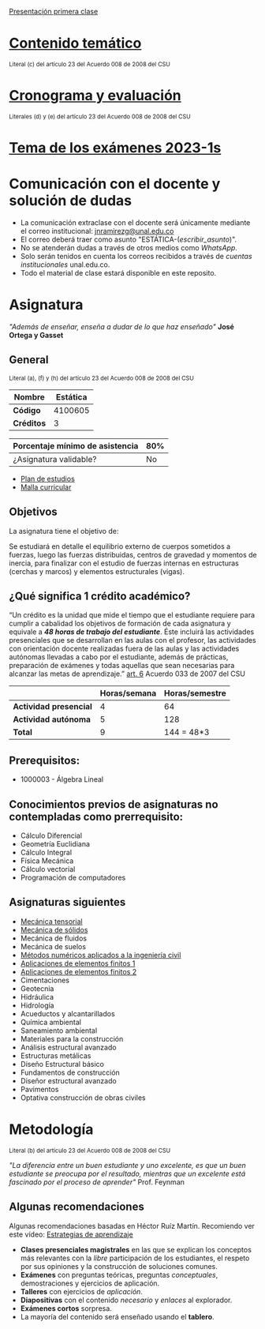 [Presentación primera clase](/docs/estatica-0-programa_calendario_2023-1s.pdf)

# [Contenido temático](/docs/contenido_tematico.md)
<sub>Literal (c) del artículo 23 del Acuerdo 008 de 2008 del CSU</sub>

# [Cronograma y evaluación](/docs/cronograma_2023-1s.md)
<sub>Literales (d) y (e) del artículo 23 del Acuerdo 008 de 2008 del CSU</sub>

# [Tema de los exámenes 2023-1s](/docs/temas_examenes_2023-1s.md)

# Comunicación con el docente y solución de dudas
- La comunicación extraclase con el docente será únicamente mediante el correo institucional: jnramirezg@unal.edu.co
- El correo deberá traer como asunto "ESTÁTICA-(_escribir_asunto_)".
- No se atenderán dudas a través de otros medios como _WhatsApp_.
- Solo serán tenidos en cuenta los correos recibidos a través de _cuentas institucionales_ unal.edu.co.
- Todo el material de clase estará disponible en este reposito.

# Asignatura
*"Además de enseñar, enseña a dudar de lo que haz enseñado"* **José Ortega y Gasset**


## General
<sub>Literal (a), (f) y (h) del artículo 23 del Acuerdo 008 de 2008 del CSU	</sub>


| **Nombre**   | Estática  |
| ---          | ---                 |
| **Código**   | 4100605            |
| **Créditos** | 3                   |


| Porcentaje mínimo de asistencia | **80%** |
| ---                             | ---     |
| ¿Asignatura validable?          | No      |

- [Plan de estudios](https://www.legal.unal.edu.co/rlunal/home/doc.jsp?d_i=92461)
- [Malla curricular](http://mallas.manizales.unal.edu.co/facultades/ingenieriaYArquitectura/civil/index.html)

## Objetivos
La asignatura tiene el objetivo de:

Se estudiará en detalle el equilibrio externo de cuerpos sometidos a fuerzas, luego las fuerzas distribuidas, centros de gravedad y momentos de inercia, para finalizar con el estudio de fuerzas internas en estructuras (cerchas y marcos) y elementos estructurales (vigas).

## ¿Qué significa 1 crédito académico?

“Un crédito es la unidad que mide el tiempo que el estudiante requiere para cumplir a cabalidad los objetivos de formación de cada asignatura y equivale a ***48 horas de trabajo del estudiante***. Éste incluirá las actividades presenciales que se desarrollan en las aulas con el profesor, las actividades con orientación docente realizadas fuera de las aulas y las actividades autónomas llevadas a cabo por el estudiante, además de prácticas, preparación de exámenes y todas aquellas que sean necesarias para alcanzar las metas de aprendizaje.” [art. 6](http://www.legal.unal.edu.co/rlunal/home/doc.jsp?d_i=34245#6) Acuerdo 033 de 2007 del CSU


|                            | Horas/semana | Horas/semestre |
| ---                        | ---          | ---            |
| **Actividad presencial**   |      4       |       64       |
| **Actividad autónoma**     |      5       |       128       |
| **Total**                  |      9       |   144 = 48*3  |


## Prerequisitos: 
- 1000003 - Álgebra Lineal

## Conocimientos previos de asignaturas no contempladas como prerrequisito:
- Cálculo Diferencial
- Geometría Euclidiana
- Cálculo Integral
- Física Mecánica
- Cálculo vectorial
- Programación de computadores

## Asignaturas siguientes
- [Mecánica tensorial](https://github.com/jnramirezg/mecanica_tensorial)
- [Mecánica de sólidos](https://github.com/jnramirezg/mecanica_de_solidos)
- Mecánica de fluidos
- Mecánica de suelos
- [Métodos numéricos aplicados a la ingeniería civil](https://github.com/jnramirezg/metodos_numericos_ingenieria_civil)
- [Aplicaciones de elementos finitos 1](https://github.com/diegoandresalvarez/elementosfinitos)
- [Aplicaciones de elementos finitos 2](https://github.com/diegoandresalvarez/elementosfinitos)
- Cimentaciones
- Geotecnia
- Hidráulica
- Hidrología
- Acueductos y alcantarillados
- Química ambiental
- Saneamiento ambiental
- Materiales para la construcción
- Análisis estructural avanzado
- Estructuras metálicas
- Diseño Estructural básico
- Fundamentos de construcción
- Diseñor estructural avanzado
- Pavimentos
- Optativa construcción de obras civiles



# Metodología

<sub>Literal (b) del artículo 23 del Acuerdo 008 de 2008 del CSU</sub>

*"La diferencia entre un buen estudiante y uno excelente, es que un buen estudiante se preocupa por el resultado, mientras que un excelente está fascinado por el proceso de aprender"* Prof. Feynman

## Algunas recomendaciones

Algunas recomendaciones basadas en Héctor Ruíz Martín. Recomiendo ver este vídeo: [Estrategias de aprendizaje](https://www.youtube.com/watch?v=MI-oDMh9dJs)  


- **Clases presenciales magistrales** en las que se explican los conceptos más relevantes con la *libre* participación de los estudiantes, el respeto por sus opiniones y la construcción de soluciones comunes.
- **Exámenes** con preguntas teóricas, preguntas *conceptuales*, demostraciones y ejercicios de aplicación.
- **Talleres** con ejercicios de *aplicación*.
- **Diapositivas** con el contenido *necesario* y *enlaces* al explorador.
- **Exámenes cortos** sorpresa.
- La mayoría del contenido será enseñado usando el **tablero**. 
